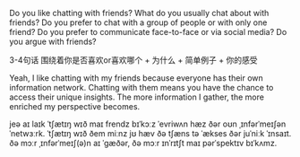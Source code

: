 Do you like chatting with friends?
What do you usually chat about with friends?
Do you prefer to chat with a group of people or with only one friend?
Do you prefer to communicate face-to-face or via social media?
Do you argue with friends?


3-4句话
围绕着你是否喜欢or喜欢哪个 + 为什么 + 简单例子 + 你的感受

Yeah, I like chatting with my friends because everyone has their own information network. Chatting with them means you have the chance to access their unique insights. The more information I gather, the more enriched my perspective becomes.

jeə aɪ laɪk ˈtʃætɪŋ wɪð maɪ frendz bɪˈkɔːz ˈevriwʌn hæz ðər oʊn ˌɪnfərˈmeɪʃən ˈnetwɜːrk.
ˈtʃætɪŋ wɪð ðem miːnz jʊ hæv ðə tʃæns tə ˈækses ðər juˈniːk ˈɪnsaɪt.
ðə mɔːr ˌɪnfərˈmeɪʃ(ə)n aɪ ˈɡæðər, ðə mɔːr ɪnˈrɪtʃt maɪ pərˈspektɪv bɪˈkʌmz.
